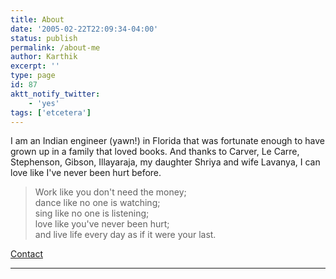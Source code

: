 ```yaml
---
title: About
date: '2005-02-22T22:09:34-04:00'
status: publish
permalink: /about-me
author: Karthik
excerpt: ''
type: page
id: 87
aktt_notify_twitter:
    - 'yes'
tags: ['etcetera']
---
```



I am an Indian engineer (yawn!) in Florida that was fortunate enough to have grown up in a family that loved books. And thanks to Carver, Le Carre, Stephenson, Gibson, Illayaraja, my daughter Shriya and wife Lavanya, I can love like I've never been hurt before.

> Work like you don't need the money;  
> dance like no one is watching;  
> sing like no one is listening;  
> love like you've never been hurt;  
> and live life every day as if it were your last.

[Contact](mailto:karthik@stochastica.net)

- - - 

